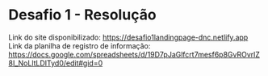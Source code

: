 # Desafio 1 - Resolução
Link do site disponibilizado: https://desafio1landingpage-dnc.netlify.app
Link da planilha de registro de informação: https://docs.google.com/spreadsheets/d/19D7pJaGlfcrt7mesf6p8GvROvrlZ8I_NoLltLDITyd0/edit#gid=0
